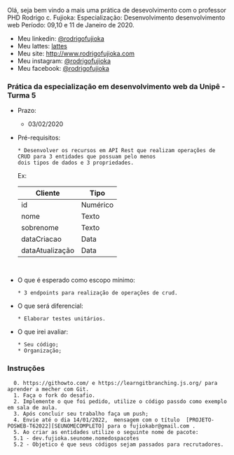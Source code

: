 Olá, seja bem vindo a mais uma prática de desevolvimento com o professor PHD Rodrigo c. Fujioka:
Especialização: Desenvolvimento desenvolvimento web 
Período:  09,10 e 11 de Janeiro de 2020. 

* Meu linkedin: [@rodrigofujioka](https://www.linkedin.com/in/rodrigofujioka/)
* Meu lattes: [lattes](http://lattes.cnpq.br/0843668802633139)
* Meu site: http://www.rodrigofujioka.com
* Meu instagram: [@rodrigofujioka](https://www.instagram.com/rodrigofujioka) 
* Meu facebook: [@rodrigofujioka](https://www.facebook.com/rodrigofujioka)

### Prática da especialização em desenvolvimento web da Unipê - Turma 5  
  
  - Prazo:
    * 03/02/2020
    
  - Pré-requisitos:
    ```
    * Desenvolver os recursos em API Rest que realizam operações de CRUD para 3 entidades que possuam pelo menos
    dois tipos de dados e 3 propriedades.  
    ```
     Ex: 
      
    | Cliente | Tipo |
    |-|-|
    | id | Numérico |
    | nome | Texto |
    | sobrenome | Texto |
    | dataCriacao | Data |
    | dataAtualização | Data |

    ```
   
  - O que é esperado como escopo mínimo:
    ```
    * 3 endpoints para realização de operações de crud.
    ```
    
  - O que será diferencial:
    ```
    * Elaborar testes unitários.
    ```
    
  - O que irei avaliar:
    ```
    * Seu código; 
    * Organização; 
    ```

### Instruções
      0. https://githowto.com/ e https://learngitbranching.js.org/ para aprender a mecher com Git.
      1. Faça o fork do desafio.
      2. Implemente o que foi pedido, utilize o código passdo como exemplo em sala de aula. 
      3. Após concluir seu trabalho faça um push; 
      4. Envie até o dia 14/01/2022,  mensagem com o título  [PROJETO-POSWEB-T62022][SEUNOMECOMPLETO] para o fujiokabr@gmail.com .
      5. Ao criar as entidades utilize o seguinte nome de pacote: 
      5.1 - dev.fujioka.seunome.nomedospacotes
      5.2 - Objetico é que seus códigos sejam passados para recrutadores. 
      
